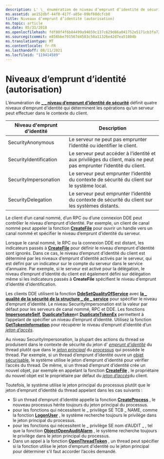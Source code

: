 ```yaml
---
description: L' \_ énumération de niveau d’emprunt d’identité de sécurité \_ définit quatre niveaux d’emprunt d’identité qui déterminent les opérations qu’un serveur peut effectuer dans le contexte des clients.
ms.assetid: ae152dbf-44f0-417f-a85e-09bf60dcfcb0
title: Niveaux d’emprunt d’identité (autorisation)
ms.topic: article
ms.date: 05/31/2018
ms.openlocfilehash: fdf80f4f6b84499a94659c137c629d66a041752e5171cb3fa7220506586f36e5
ms.sourcegitcommit: e858bbe701567d4583c50a11326e42d7ea51804b
ms.translationtype: MT
ms.contentlocale: fr-FR
ms.lasthandoff: 08/11/2021
ms.locfileid: "119414589"
---
```

# <a name="impersonation-levels-authorization"></a>Niveaux d’emprunt d’identité (autorisation)

L’énumération de [**\_ \_ niveau d’emprunt d’identité de sécurité**](/windows/desktop/api/Winnt/ne-winnt-security_impersonation_level) définit quatre niveaux d’emprunt d’identité qui déterminent les opérations qu’un serveur peut effectuer dans le contexte du client.



| Niveau d'emprunt d'identité    | Description                                                                                      |
|------------------------|--------------------------------------------------------------------------------------------------|
| SecurityAnonymous      | Le serveur ne peut pas emprunter l’identité ou identifier le client.                                            |
| SecurityIdentification | Le serveur peut accéder à l’identité et aux privilèges du client, mais ne peut pas emprunter l’identité du client. |
| SecurityImpersonation  | Le serveur peut emprunter l’identité du contexte de sécurité du client sur le système local.                    |
| SecurityDelegation     | Le serveur peut emprunter l’identité du contexte de sécurité du client sur les systèmes distants.                      |



 

Le client d’un canal nommé, d’un RPC ou d’une connexion DDE peut contrôler le niveau d’emprunt d’identité. Par exemple, un client de canal nommé peut appeler la fonction [**CreateFile**](/windows/desktop/api/fileapi/nf-fileapi-createfilea) pour ouvrir un handle vers un canal nommé et spécifier le niveau d’emprunt d’identité du serveur.

Lorsque le canal nommé, le RPC ou la connexion DDE est distant, les indicateurs passés à [**CreateFile**](/windows/desktop/api/fileapi/nf-fileapi-createfilea) pour définir le niveau d’emprunt d’identité sont ignorés. Dans ce cas, le niveau d’emprunt d’identité du client est déterminé par les niveaux d’emprunt d’identité activés par le serveur, qui est défini par un indicateur sur le compte du serveur dans le service d’annuaire. Par exemple, si le serveur est activé pour la délégation, le niveau d’emprunt d’identité du client est également défini sur délégation même si les indicateurs passés à **CreateFile** spécifient le niveau d’emprunt d’identité d’identification.

Les clients DDE utilisent la fonction [**DdeSetQualityOfService**](/windows/win32/api/dde/nf-dde-ddesetqualityofservice) avec [**la \_ qualité de la sécurité de la structure \_ de \_ service**](/windows/desktop/api/Winnt/ns-winnt-security_quality_of_service) pour spécifier le niveau d’emprunt d’identité. Le niveau SecurityImpersonation est la valeur par défaut pour les serveurs de canal nommé, RPC et DDE. Les fonctions [**ImpersonateSelf**](/windows/win32/api/securitybaseapi/nf-securitybaseapi-impersonateself), [**DuplicateToken**](/windows/win32/api/securitybaseapi/nf-securitybaseapi-duplicatetoken)et [**DuplicateTokenEx**](/windows/win32/api/securitybaseapi/nf-securitybaseapi-duplicatetokenex) permettent à l’appelant de spécifier un niveau d’emprunt d’identité. Utilisez la fonction [**GetTokenInformation**](/windows/win32/api/securitybaseapi/nf-securitybaseapi-gettokeninformation) pour récupérer le niveau d’emprunt d’identité d’un [*jeton d’accès*](/windows/desktop/SecGloss/a-gly).

Au niveau SecurityImpersonation, la plupart des actions du thread se produisent dans le contexte de sécurité du jeton d' [*emprunt d’identité*](/windows/desktop/SecGloss/i-gly) du thread plutôt que dans le [*jeton principal*](/windows/desktop/SecGloss/p-gly) du [*processus*](/windows/desktop/SecGloss/p-gly) qui possède le thread. Par exemple, si un thread d’emprunt d’identité ouvre un [objet sécurisable](securable-objects.md), le système utilise le jeton d’emprunt d’identité pour vérifier l’accès du thread. De même, si un thread d’emprunt d’identité crée un nouvel objet, par exemple en appelant la fonction [**CreateFile**](/windows/desktop/api/fileapi/nf-fileapi-createfilea) , le propriétaire du nouvel objet est le propriétaire par défaut du [*jeton d’accès*](/windows/desktop/SecGloss/a-gly)du client.

Toutefois, le système utilise le jeton principal du processus plutôt que le jeton d’emprunt d’identité du thread appelant dans les cas suivants :

-   Si un thread d’emprunt d’identité appelle la fonction [**CreateProcess**](/windows/desktop/api/processthreadsapi/nf-processthreadsapi-createprocessa) , le nouveau processus hérite toujours du jeton principal du processus.
-   pour les fonctions qui nécessitent le \_ privilège SE TCB \_ NAME, comme la fonction [**LogonUser**](/windows/desktop/api/winbase/nf-winbase-logonusera) , le système recherche toujours le privilège dans le jeton principal du processus.
-   pour les fonctions qui nécessitent le \_ privilège SE nom d’AUDIT \_ , tel que la fonction [**ObjectOpenAuditAlarm**](/windows/desktop/api/Winbase/nf-winbase-objectopenauditalarma) , le système recherche toujours le privilège dans le jeton principal du processus.
-   Dans un appel à la fonction [**OpenThreadToken**](/windows/win32/api/processthreadsapi/nf-processthreadsapi-openthreadtoken) , un thread peut spécifier si la fonction utilise le jeton d’emprunt d’identité ou le jeton principal pour déterminer s’il faut accorder l’accès demandé.

 

 

